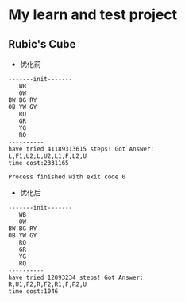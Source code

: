 # My learn and test project

## Rubic's Cube
- 优化前
```
-------init-------
   WB   
   OW   
BW BG RY
OB YW GY
   RO   
   GR   
   YG   
   RO   
----------
have tried 41189313615 steps! Got Answer:
L,F1,U2,L,U2,L1,F,L2,U
time cost:2331165

Process finished with exit code 0
```
- 优化后
```
-------init-------
   WB   
   OW   
BW BG RY
OB YW GY
   RO   
   GR   
   YG   
   RO   
----------
have tried 12093234 steps! Got Answer:
R,U1,F2,R,F2,R1,F,R2,U
time cost:1046
```